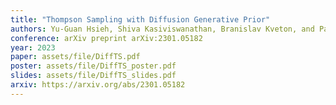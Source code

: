 ```yaml
---
title: "Thompson Sampling with Diffusion Generative Prior"
authors: Yu-Guan Hsieh, Shiva Kasiviswanathan, Branislav Kveton, and Patrick Blöbaum
conference: arXiv preprint arXiv:2301.05182
year: 2023
paper: assets/file/DiffTS.pdf
poster: assets/file/DiffTS_poster.pdf
slides: assets/file/DiffTS_slides.pdf
arxiv: https://arxiv.org/abs/2301.05182
---
```

